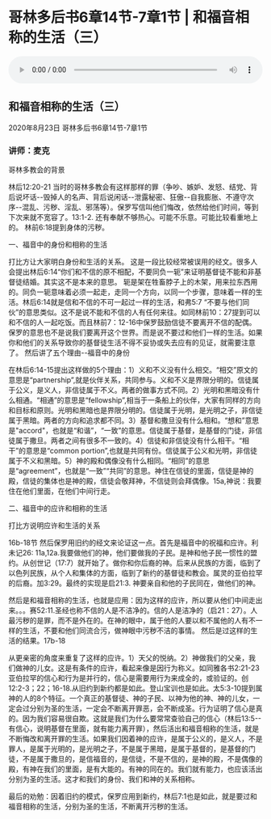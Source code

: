 # 哥林多后书6章14节-7章1节 | 和福音相称的生活（三）

<audio style="width: 100%;" preload="false" controls controlslist="nodownload"><source src="http://file.simai.life/audio/mp3/2020/200823_002.mp3" type="audio/mpeg">Your browser does not support the audio element.</audio>

## 和福音相称的生活（三）
2020年8月23日 
哥林多后书6章14节-7章1节
### 讲师：麦克



哥林多教会的背景

林后12:20-21  当时的哥林多教会有这样那样的罪（争吵、嫉妒、发怒、结党、背后说坏话--毁掉人的名声、背后说闲话--泄露秘密、狂傲--自我膨胀、不遵守次序--混乱、污秽、淫乱、邪荡等）。保罗写信叫他们悔改，依然给他们时间，等到下次来就不宽容了。13:1-2.  还有奉献不够热心。可能不乐意。可能比较看重地上的。 林前6:18提到身体的污秽。

一、福音中的身份和相称的生活

打比方让大家明白身份和生活的关系。
这是一段比较经常被误用的经文。很多人会提出林后6:14“你们和不信的原不相配，不要同负一轭”来证明基督徒不能和非基督徒结婚。其实这不是本来的意思。
轭是架在牲畜脖子上的木架，用来拉东西用的。同负一轭意味着必须一起走，走同一个方向，以同一个步骤，意味着一样的生活。林后6:14就是信和不信的不可一起过一样的生活，和弗5:7 “不要与他们同伙”的意思类似。这不是说不能和不信的人有任何来往。如同林前10：27提到可以和不信的人一起吃饭。而且林前7：12-16中保罗鼓励信徒不要离开不信的配偶。保罗的意思也不是说我们要离开这个世界。而是说不要过和他们一样的生活。如果你和他们的关系导致你的基督徒生活不得不妥协或失去应有的见证，就需要注意了。
然后讲了五个理由--福音中的身份

在林后6:14-15提出这样做的5个理由：1）义和不义没有什么相交。“相交”原文的意思是“partnership”,就是伙伴关系，共同参与。义和不义是界限分明的。信徒属于公义，是义人，非信徒属于不义。两者的做事方式不同。2）光明和黑暗没有什么相通。“相通”的意思是“fellowship”,相当于一条船上的伙伴，大家有同样的方向和目标和原则。光明和黑暗也是界限分明的。信徒属于光明，是光明之子，非信徒属于黑暗。两者的方向和追求都不同。3）基督和撒旦没有什么相和。“想和”意思是"accord"，也就是“和谐”，“一致”的意思。信徒属于基督，是基督的门徒，非信徒属于撒旦。两者之间有很多不一致的。4）信徒和非信徒没有什么相干。“相干”的意思是“common portion”,也就是共同有份。信徒属于公义和光明，非信徒属于不义和黑暗。5）神的殿和偶像没有什么相同。“相同”的意思是“agreement”，也就是“一致”“共同”的意思。神住在信徒的里面，信徒是神的殿，信徒的集体也是神的殿，信徒会敬拜神，不信徒则会拜偶像。15a,神说：我要住在他们里面，在他们中间行走。

二、福音中的应许和相称的生活

打比方说明应许和生活的关系

16b-18节 然后保罗用旧约的经文来论证这一点。首先是福音中的祝福和应许。利未记26: 11a,12a.我要做他们的神，他们要做我的子民。是神和他子民一惯性的盟约。从创世记（17:7）就开始了。做你和你后裔的神。后来从民族的方面，临到了以色列民族，从个人和集体的方面，临到了新约的基督徒和教会。属灵的亚伯拉罕的后裔。加3:29。最终的实现是启21:3. 神要亲自和他的子民同在，做他们的神。

然后是和福音相称的生活，也就是应用：因为这样的应许，所以要从他们中间走出来。。。赛52:11.圣经也称不信的人是不洁净的。信的人是洁净的（启21：27）。人最污秽的是罪，而不是外在的。在神的眼中，属于他的人要以和不属他的人有不一样的生活，不要和他们同流合污，做神眼中污秽不洁的事情。
然后是过这样的生活的结果。17b-18 

从更亲密的角度来重复了这样的应许。1）天父的悦纳。2）神做我们的父亲，我们做神的儿女。这是有条件的应许，看起来像是因行为称义。如同雅各书2:21-23 亚伯拉罕的信心和行为是并行的，信心是需要用行为来成全的，或验证的。创12:2-3；22；16-18.从旧约到新约都是如此。登山宝训也是如此。太5:3-10提到属神的人的8个特征。一个真正的基督徒、神的子民、以神为他的神、神的儿女，一定会过分别为圣的生活，一定会不断离开罪恶，会不断成圣。行为证明了信心是真的。因为我们容易很自欺。这就是我们为什么要常常查验自己的信心（林后13:5--有信心，说明基督在里面，就有能力离开罪），然后活出和福音相称的生活，就是不断悔改和离开罪的生活。如果我们因着神的应许，是属于公义的，是义人，不是罪人，是属于光明的，是光明之子，不是属于黑暗，是属于基督的，是基督的门徒，不是属于撒旦的，是信福音的，是信徒，不是不信的，是神的殿，不是偶像的殿，有神在我们的里面，是有大能的。有神的同在的。我们就有能力，也应该活出分别为圣的生活。这才和我们的身份、我们和神的关系相称。

最后的劝勉：因着旧约的模式，保罗应用到新约，林后7:1也是如此，就是要过和福音相称的生活，分别为圣的生活，不断离开污秽的生活。
